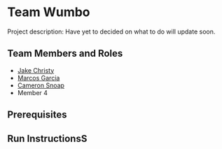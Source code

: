 # Team Wumbo

Project description: Have yet to decided on what to do will update soon. 

## Team Members and Roles

* [Jake Christy](https://github.com/christyJC/CIS350-HW2-Christy.git)
* [Marcos Garcia](https://github.com/garciam0415/CIS350-HW2-Garcia.git)
* [Cameron Snoap](https://github.com/snoapca/CIS350-HW2--Snoap-.git)
* Member 4

## Prerequisites

## Run InstructionsS
